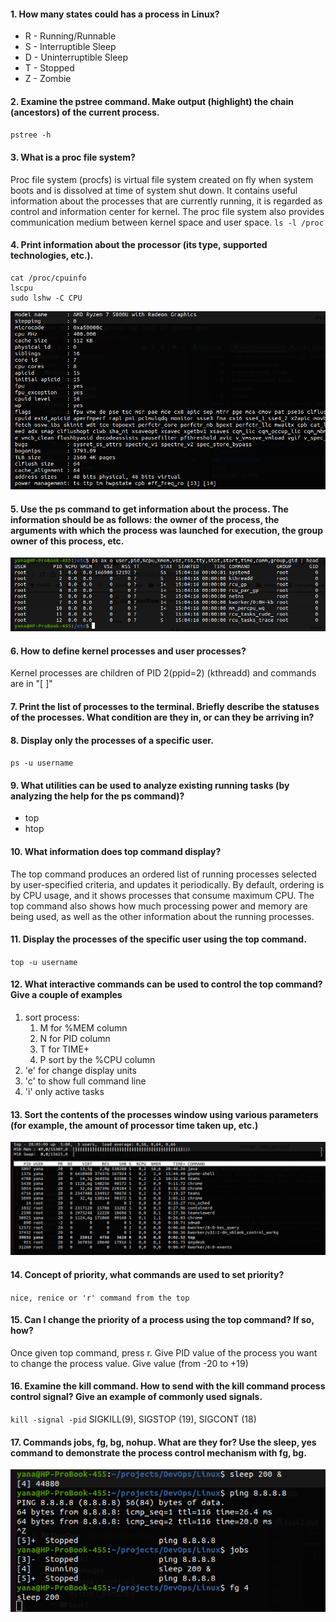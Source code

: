 #### 1. How many states could has a process in Linux?
 - R - Running/Runnable
 - S - Interruptible Sleep
 - D - Uninterruptible Sleep
 - T - Stopped
 - Z - Zombie
#### 2. Examine the pstree command. Make output (highlight) the chain (ancestors) of the current process.
`pstree -h`
#### 3. What is a proc file system?
Proc file system (procfs) is virtual file system created on fly when system boots and is dissolved at time of system shut down. It contains useful information about the processes that are currently running, it is regarded as control and information center for kernel. The proc file system also provides communication medium between kernel space and user space.
`ls -l /proc`
#### 4. Print information about the processor (its type, supported technologies, etc.).
```angular2html
cat /proc/cpuinfo
lscpu
sudo lshw -C CPU
```
![task3_1_4](images/task3_1_4.png)
#### 5. Use the ps command to get information about the process. The information should be as follows: the owner of the process, the arguments with which the process was launched for execution, the group owner of this process, etc.
![task3_1_5](images/task3_1_5.png)
#### 6. How to define kernel processes and user processes?
Kernel processes are children of PID 2(ppid=2) (kthreadd) and commands are in "[ ]"
#### 7. Print the list of processes to the terminal. Briefly describe the statuses of the processes. What condition are they in, or can they be arriving in?
#### 8. Display only the processes of a specific user.
`ps -u username`
#### 9. What utilities can be used to analyze existing running tasks (by analyzing the help for the ps command)?
 - top
 - htop
#### 10. What information does top command display?
The top command produces an ordered list of running processes selected by user-specified criteria, and updates it periodically. By default, ordering is by CPU usage, and it shows processes that consume maximum CPU. The top command also shows how much processing power and memory are being used, as well as the other information about the running processes.
#### 11. Display the processes of the specific user using the top command.
`top -u username`
#### 12. What interactive commands can be used to control the top command? Give a couple of examples
  1. sort process:
     1. M for %MEM column
     2. N for PID column
     3. T for TIME+
     4. P sort by the %CPU column
  2. 'e' for change display units
  3. 'c' to show full command line
  4. 'i' only active tasks
#### 13. Sort the contents of the processes window using various parameters (for example, the amount of processor time taken up, etc.)
![task3_1_13](images/task3_1_13.png)
#### 14. Concept of priority, what commands are used to set priority?
`nice, renice or 'r' command from the top`
#### 15. Can I change the priority of a process using the top command? If so, how?
Once given top command, press r. Give PID value of the process you want to change the process value. Give value (from -20 to +19)
#### 16. Examine the kill command. How to send with the kill command process control signal? Give an example of commonly used signals.
`kill -signal -pid`
SIGKILL(9), SIGSTOP (19), SIGCONT (18)
#### 17. Commands jobs, fg, bg, nohup. What are they for? Use the sleep, yes command to demonstrate the process control mechanism with fg, bg.
![task3_1_17](images/task3_1_17.png)
